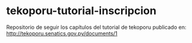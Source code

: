 tekoporu-tutorial-inscripcion
=============================

Repositorio de seguir los capítulos del tutorial de tekoporu publicado en: http://tekoporu.senatics.gov.py/documents/1
